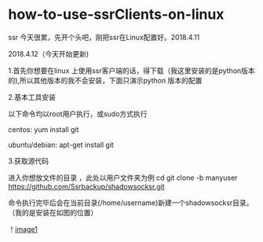 # how-to-use-ssrClients-on-linux
ssr
今天很累，先开个头吧，刚把ssr在Linux配置好。2018.4.11


2018.4.12（今天开始更新)

1.首先你想要在linux 上使用ssr客户端的话，得下载（我这里安装的是python版本的),所以其他版本的我不会安装，下面只演示python 版本的配置

2.基本工具安装

以下命令均以root用户执行，或sudo方式执行

centos:
yum install git

ubuntu/debian:
apt-get install git

3.获取源代码

进入你想放文件的目录 ，此处以用户文件夹为例
cd
git clone -b manyuser https://github.com/Ssrbackup/shadowsocksr.git

命令执行完毕后会在当前目录(/home/username)新建一个shadowsocksr目录。
（我的是安装在如图的位置）


！[image1](https://github.com/how-to-use-ssr-on-linux/image/1.png)
